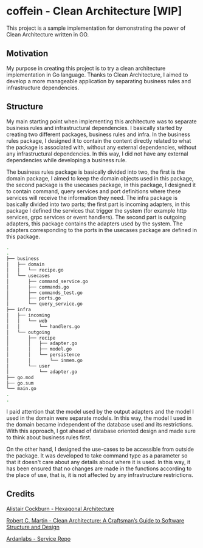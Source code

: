 # coffein - Clean Architecture [WIP]

This project is a sample implementation for demonstrating the power of Clean Architecture written in GO.

## Motivation

My purpose in creating this project is to try a clean architecture implementation in Go language. Thanks to Clean
Architecture, I aimed to develop a more manageable application by separating business rules and infrastructure
dependencies.

## Structure

My main starting point when implementing this architecture was to separate business rules and infrastructural
dependencies.
I basically started by creating two different packages, business rules and infra.
In the business rules package, I designed it to contain the content directly related to what the package is associated
with,
without any external dependencies, without any infrastructural dependencies.
In this way, I did not have any external dependencies while developing a business rule.

The business rules package is basically divided into two, the first is the domain package,
I aimed to keep the domain objects used in this package, the second package is the usecases package, in this package,
I designed it to contain command, query services and port definitions where these services will receive the information
they need.
The infra package is basically divided into two parts; the first part is incoming adapters,
in this package I defined the services that trigger the system (for example http services, grpc services or event
handlers).
The second part is outgoing adapters, this package contains the adapters used by the system.
The adapters corresponding to the ports in the usecases package are defined in this package.

```bash
.
.
├── business
│   ├── domain
│   │   └── recipe.go
│   └── usecases
│       ├── command_service.go
│       ├── commands.go
│       ├── commands_test.go
│       ├── ports.go
│       └── query_service.go
├── infra
│   ├── incoming
│   │   └── web
│   │       └── handlers.go
│   └── outgoing
│       ├── recipe
│       │   ├── adapter.go
│       │   ├── model.go
│       │   └── persistence
│       │       └── inmem.go
│       └── user
│           └── adapter.go
├── go.mod
├── go.sum
└── main.go
.
.

```

I paid attention that the model used by the output adapters and the model I used in the domain were separate models. In
this way, the model I used in the domain became independent of the database used and its restrictions. With this
approach, I got ahead of database oriented design and made sure to think about business rules first.

On the other hand, I designed the use-cases to be accessible from outside the package. It was developed to take command
type as a parameter so that it doesn't care about any details about where it is used. In this way, it has been ensured
that no changes are made in the functions according to the place of use, that is, it is not affected by any
infrastructure restrictions.

## Credits

[Alistair Cockburn - Hexagonal Architecture](http://alistair.cockburn.us/Hexagonal+architecture)

[Robert C. Martin - Clean Architecture: A Craftsman’s Guide to Software Structure and Design](https://www.oreilly.com/library/view/clean-architecture-a/9780134494272/)

[Ardanlabs - Service Repo](https://github.com/ardanlabs/service)
